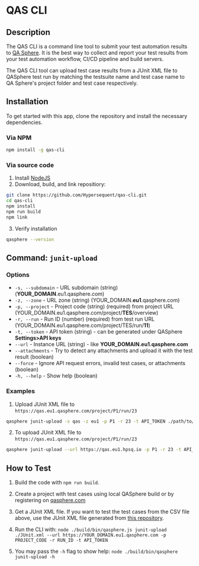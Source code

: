 # QAS CLI

## Description

The QAS CLI is a command line tool to submit your test automation results to [QA Sphere](https://qasphere.com/). It is the best way to collect and report your test results from your test automation workflow, CI/CD pipeline and build servers.

The QAS CLI tool can upload test case results from a JUnit XML file to QASphere test run by matching the testsuite name and test case name to QA Sphere's project folder and test case respectively.

## Installation

To get started with this app, clone the repository and install the necessary dependencies.

### Via NPM

```bash
npm install -g qas-cli
```

### Via source code

1. Install [NodeJS](https://nodejs.org/en/download/package-manager/current)
2. Download, build, and link repositiory:

```bash
git clone https://github.com/Hypersequent/qas-cli.git
cd qas-cli
npm install
npm run build
npm link
```

3. Verify installation

```bash
qasphere --version
```

## Command: `junit-upload`

### Options

- `-s, --subdomain` - URL subdomain (string) (**YOUR_DOMAIN**.eu1.qasphere.com)
- `-z, --zone` - URL zone (string) (YOUR_DOMAIN.**eu1**.qasphere.com)
- `-p, --project` - Project code (string) (required) from project URL (YOUR_DOMAIN.eu1.qasphere.com/project/**TES**/overview)
- `-r, --run` - Run ID (number) (required) from test run URL (YOUR_DOMAIN.eu1.qasphere.com/project/TES/run/**11**)
- `-t, --token` - API token (string) - can be generated under QASphere **Settings>API keys**
- `--url` - Instance URL (string) - like **YOUR_DOMAIN.eu1.qasphere.com**
- `--attachments` - Try to detect any attachments and upload it with the test result (boolean)
- `--force` - Ignore API request errors, invalid test cases, or attachments (boolean)
- `-h, --help` - Show help (boolean)

### Examples

1. Upload JUnit XML file to `https://qas.eu1.qasphere.com/project/P1/run/23`

```bash
qasphere junit-upload -s qas -z eu1 -p P1 -r 23 -t API_TOKEN ./path/to/junit.xml
```

2. To upload JUnit XML file to `https://qas.eu1.qasphere.com/project/P1/run/23`

```bash
qasphere junit-upload --url https://qas.eu1.hpsq.io -p P1 -r 23 -t API_TOKEN  ./path/to/junit.xml
```

## How to Test

1. Build the code with `npm run build`.
2. Create a project with test cases using local QASphere build or by registering on [qasphere.com](https://qasphere.com/)
3. Get a JUnit XML file. If you want to test the test cases from the CSV file above, use the JUnit XML file generated from [this repository](https://github.com/Hypersequent/bistrot-e2e).

4. Run the CLI with: `node ./build/bin/qasphere.js junit-upload ./JUnit.xml --url https://YOUR_DOMAIN.eu1.qasphere.com -p PROJECT_CODE -r RUN_ID -t API_TOKEN`
5. You may pass the `-h` flag to show help: `node ./build/bin/qasphere junit-upload -h`
